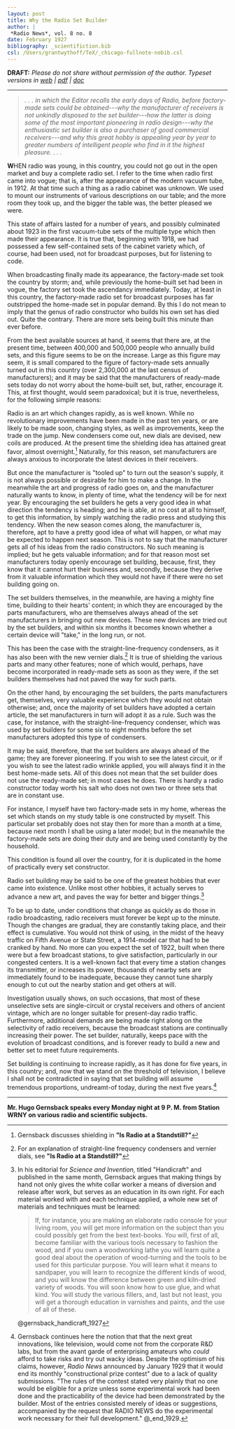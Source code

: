 ```yaml
---
layout: post
title: Why the Radio Set Builder
author: |
 *Radio News*, vol. 8 no. 8
date: February 1927
bibliography: _scientifiction.bib
csl: /Users/grantwythoff/TeX/_chicago-fullnote-nobib.csl
---
```


**DRAFT:** *Please do not share without permission of the author. Typeset versions in [web](http://gernsback.wythoff.net/192702_why_radio_set_builder.html) \| [pdf](https://github.com/gwijthoff/perversity_of_things/blob/gh-pages/typeset_drafts/192702_why_radio_set_builder.pdf?raw=true) \| [doc](https://github.com/gwijthoff/perversity_of_things/blob/gh-pages/typeset_drafts/192702_why_radio_set_builder.docx)*

* * * * * * * * 

> *. . . in which the Editor recalls the early days of Radio, before factory-made sets could be obtained---why the manufacturer of receivers is not unkindly disposed to the set builder---how the latter is doing some of the most important pioneering in radio design---why the enthusiastic set builder is also a purchaser of good commercial receivers---and why this great hobby is appealing year by year to greater numbers of intelligent people who find in it the highest pleasure. . . .*

**W**HEN radio was young, in this country, you could not go out in the open market and buy a complete radio set. I refer to the time when radio first came into vogue; that is, after the appearance of the modern vacuum tube, in 1912. At that time such a thing as a radio cabinet was unknown. We used to mount our instruments of various descriptions on our table; and the more room they took up, and the bigger the table was, the better pleased we were.

This state of affairs lasted for a number of years, and possibly culminated about 1923 in the first vacuum-tube sets of the multiple type which then made their appearance. It is true that, beginning with 1918, we had possessed a few self-contained sets of the cabinet variety which, of course, had been used, not for broadcast purposes, but for listening to code.

When broadcasting finally made its appearance, the factory-made set took the country by storm; and, while previously the home-built set had been in vogue, the factory set took the ascendancy immediately. Today, at least in this country, the factory-made radio set for broadcast purposes has far outstripped the home-made set in popular demand. By this I do not mean to imply that the genus of radio constructor who builds his own set has died out.  Quite the contrary.  There are more sets being built this minute than ever before.

From the best available sources at hand, it seems that there are, at the present time, between 400,000 and 500,000 people who annually build sets, and this figure seems to be on the increase. Large as this figure may seem, it is small compared to the figure of factory-made sets annually turned out in this country (over 2,300,000 at the last census of manufacturers); and it may be said that the manufacturers of ready-made sets today do not worry about the home-built set, but, rather, encourage it. This, at first thought, would seem paradoxical; but it is true, nevertheless, for the following simple reasons:

Radio is an art which changes rapidly, as is well known. While no revolutionary improvements have been made in the past ten years, or are likely to be made soon, changing styles, as well as improvements, keep the trade on the jump. New condensers come out, new dials are devised, new coils are produced. At the present time the shielding idea has attained great favor, almost overnight.[^shd] Naturally, for this reason, set manufacturers are always anxious to incorporate the latest devices in their receivers.

But once the manufacturer is "tooled up" to turn out the season's supply, it is not always possible or desirable for him to make a change. In the meanwhile the art and progress of radio goes on, and the manufacturer naturally wants to know, in plenty of time, what the tendency will be for next year. By encouraging the set builders he gets a very good idea in what direction the tendency is heading; and he is able, at no cost at all to himself, to get this information, by simply watching the radio press and studying this tendency. When the new season comes along, the manufacturer is, therefore, apt to have a pretty good idea of what will happen, or what may be expected to happen next season. This is not to say that the manufacturer gets all of his ideas from the radio constructors. No such meaning is implied; but he gets valuable information; and for that reason most set manufacturers today openly encourage set building, because, first, they know that it cannot hurt their business and, secondly, because they derive from it valuable information which they would not have if there were no set building going on. 

The set builders themselves, in the meanwhile, are having a mighty fine time, building to their hearts' content; in which they are encouraged by the parts manufacturers, who are themselves always ahead of the set manufacturers in bringing out new devices. These new devices are tried out by the set builders, and within six months it becomes known whether a certain device will "take," in the long run, or not.

This has been the case with the straight-line-frequency condensers, as it has also been with the new vernier dials.[^dnp] It is true of shielding the various parts and many other features; none of which would, perhaps, have become incorporated in ready-made sets as soon as they were, if the set builders themselves had not paved the way for such parts.

On the other hand, by encouraging the set builders, the parts manufacturers get, themselves, very valuable experience which they would not obtain otherwise; and, once the majority of set builders have adopted a certain article, the set manufacturers in turn will adopt it as a rule. Such was the case, for instance, with the straight-line-frequency condenser, which was used by set builders for some six to eight months before the set manufacturers adopted this type of condensers.

It may be said, therefore, that the set builders are always ahead of the game; they are forever pioneering. If you wish to see the latest circuit, or if you wish to see the latest radio wrinkle applied, you will always find it in the best home-made sets. All of this does not mean that the set builder does not use the ready-made set; in most cases he does. There is hardly a radio constructor today worth his salt who does not own two or three sets that are in constant use.

For instance, I myself have two factory-made sets in my home, whereas the set which stands on my study table is one constructed by myself. This particular set probably does not stay then for more than a month at a time, because next month I shall be using a later model; but in the meanwhile the factory-made sets are doing their duty and are being used constantly by the household.

This condition is found all over the country, for it is duplicated in the home of practically every set constructor.

Radio set building may be said to be one of the greatest hobbies that ever came into existence. Unlike most other hobbies, it actually serves to advance a new art, and paves the way for better and bigger things.[^fns]

To be up to date, under conditions that change as quickly as do those in radio broadcasting, radio receivers must forever be kept up to the minute. Though the changes are gradual, they are constantly taking place, and their effect is cumulative. You would not think of using, in the midst of the heavy traffic on Fifth Avenue or State Street, a 1914-model car that had to be cranked by hand. No more can you expect the set of 1922, built when there were but a few broadcast stations, to give satisfaction, particularly in our congested centers. It is a well-known fact that every time a station changes its transmitter, or increases its power, thousands of nearby sets are immediately found to be inadequate, because they cannot tune sharply enough to cut out the nearby station and get others at will.

Investigation usually shows, on such occasions, that most of these unselective sets are single-circuit or crystal receivers and others of ancient vintage, which are no longer suitable for present-day radio traffic. Furthermore, additional demands are being made right along on the selectivity of radio receivers, because the broadcast stations are continually increasing their power. The set builder, naturally, keeps pace with the evolution of broadcast conditions, and is forever ready to build a new and better set to meet future requirements.

Set building is continuing to increase rapidly, as it has done for five years, in this country; and, now that we stand on the threshold of television, I believe I shall not be contradicted in saying that set building will assume tremendous proportions, undreamt-of today, during the next five years.[^tvx]

* * * * * * * * * * * 

**Mr. Hugo Gernsback speaks every Monday night at 9 P. M. from Station WRNY on various radio and scientific subjects.**

[^shd]: Gernsback discusses shielding in **"Is Radio at a Standstill?"**

[^dnp]: For an explanation of straight-line frequency condensers and vernier dials, see **"Is Radio at a Standstill?"**

[^fns]: In his editorial for *Science and Invention,* titled "Handicraft" and published in the same month, Gernsback argues that making things by hand not only gives the white collar worker a means of diversion and release after work, but serves as an education in its own right.  For each material worked with and each technique applied, a whole new set of materials and techniques must be learned:

    > If, for instance, you are making an elaborate radio console for your living room, you will get more information on the subject than you could possibly get from the best text-books.  You will, first of all, become familiar with the various tools necessary to fashion the wood, and if you own a woodworking lathe you will learn quite a good deal about the operation of wood-turning and the tools to be used for this particular purpose.  You will learn what it means to sandpaper, you will learn to recognize the different kinds of wood, and you will know the difference between green and kiln-dried variety of woods.  You will soon know how to use glue, and what kind.  You will study the various fillers, and, last but not least, you will get a thorough education in varnishes and paints, and the use of all of these.
    
    @gernsback_handicraft_1927

[^tvx]: Gernsback continues here the notion that that the next great innovations, like television, would come not from the corporate R&D labs, but from the avant garde of enterprising amateurs who *could* afford to take risks and try out wacky ideas.  Despite the optimism of his claims, however, *Radio News* announced by January 1929 that it would end its monthly "constructional prize contest" due to a lack of quality submissions.  "The rules of the contest stated very plainly that no one would be eligible for a prize unless some experimental work had been done and the practicability of the device had been demonstrated by the builder.  Most of the entries consisted merely of ideas or suggestions, accompanied by the request that RADIO NEWS do the experimental work necessary for their full development." @_end_1929.